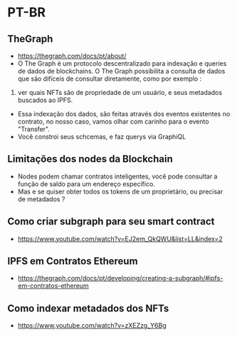 # PT-BR

## TheGraph 
- https://thegraph.com/docs/pt/about/
- O The Graph é um protocolo descentralizado para indexação e queries de dados de blockchains. O The Graph possibilita a consulta de dados que são difíceis de consultar diretamente, como por exemplo :
1. ver quais NFTs são de propriedade de um usuário, e seus metadados buscados ao IPFS.
- Essa indexação dos dados, são feitas através dos eventos existentes no contrato, no nosso caso, vamos olhar com carinho para o evento "Transfer".
- Você constroi seus schcemas, e faz querys via GraphiQL

## Limitações dos nodes da Blockchain
- Nodes podem chamar contratos inteligentes, você pode consultar a função de saldo para um endereço específico.
- Mas e se quiser obter todos os tokens de um proprietário, ou precisar de metadados ?

## Como criar subgraph para seu smart contract
- https://www.youtube.com/watch?v=EJ2em_QkQWU&list=LL&index=2

## IPFS em Contratos Ethereum⁠
- https://thegraph.com/docs/pt/developing/creating-a-subgraph/#ipfs-em-contratos-ethereum

## Como indexar metadados dos NFTs
- https://www.youtube.com/watch?v=zXEZzg_Y6Bg
